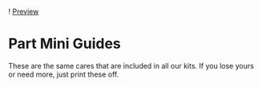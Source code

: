 ! [Preview](https://raw.githubusercontent.com/BrownDogGadgets/CrazyCircuits/master/User%20Guides/Part%20Mini%20Guides/previewpicture.png)

# Part Mini Guides

These are the same cares that are included in all our kits. If you lose yours or need more, just print these off.
